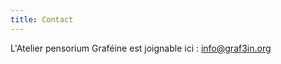 ```yaml
---
title: Contact
---
```

L'Atelier pensorium Graféine est joignable ici :
[info@graf3in.org](mailto:info@graf3in.org)